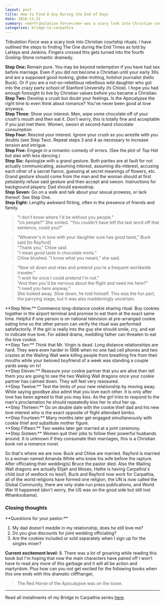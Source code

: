 ```yaml
---
layout: post
title: How to Find A Guy During the End of Days
date: 2016-11-21
summary: <em>Tribulation Force</em> was a scary look into Christian courtship rituals. I have outlined the steps to finding The One during the End Times as told by LaHaye and Jenkins. Fingers crossed...
categories: bridge-to-carpathia
---
```

*Tribulation Force* was a scary look into Christian courtship rituals. I have outlined the steps to finding The One during the End Times as told by LaHaye and Jenkins. Fingers crossed this gets turned into the fourth Gosling-Stone romantic dramedy.

**Step One:** Remain pure. You may be beyond redemption if you have had sex before marriage. Even if you did not become a Christian until your early 30s and are a supposed good-looking, globe-trotting, hotshot journalist (hello Buck). Or if you are a not-so-rebellious rebellious wild daughter who got into the crazy party school of Stanford University (hi Chloe). I hope you had enough foresight to live by Christian values before you became a Christian.
<br>**Step Two:** Develop a crush but doubt your feelings. Is the Apocalypse the right time to even think about romance? You've never been good at love anyways.
<br>**Step Three:** Show your interest. Men, wipe some chocolate off of your crush's mouth and then eat it. Don't worry, this is totally fine and acceptable if you just met them. Women, swoon at second-hand chocolate consumption.
<br>**Step Four:** Rescind your interest. Ignore your crush as you wrestle with you doubts (see Step Two). Repeat steps 3 and 4 as necessary to increase tension and intrigue.
<br>**Step Five:** Engage in a romantic-comedy of errors. (See the plot of *Top Hat* but alas with less dancing.)
<br>**Step Six:** Apologize with a grand gesture. Both parties are at fault for not actually communicating, assuming interest, assuming dis-interest, accusing each other of a secret fiance, guessing at secret meanings of flowers, etc. Grand gesture should come from the man and the woman should at first petulantly refuse said gesture and then accept and swoon. Instructions for background players: Dad should eavesdrop.
<br>**Step Seven:** Go on a walk and talk about your sexual prowess, or lack thereof. See Step One.
<br>**Step Eight:** Lengthy awkward flirting, often in the presence of friends and family.
<blockquote>"I don't know where I'd be without you people."
<br>"Us people?" She smiled. "You couldn't have left the last word off that sentence, could you?"</blockquote>
<blockquote>"Whoever's in love with your daughter sure has good taste," Buck said [to Rayford]
<br>"Thank you," Chloe said.
<br>"I mean good taste in chocolate mints."
<br>Chloe blushed. "I know what you meant," she said.</blockquote>
<blockquote>"Now sit down and relax and pretend you're a frequent worldwide traveler."
<br>"I wish for once I could pretend I'm not."
<br>"And then you'd be nervous about the flight and need me here?"
<br>"I need you here anyway."
<br>She looked away. <em>Slow down</em>, he told himself. This was the fun part, the parrying stage, but it was also maddeningly uncertain.</blockquote>
**Step Nine:** Commence long-distance cookie sharing ritual. Buy cookies together in the airport terminal and promise to eat them at the exact same time. Helpful if one person is on national television at pre-arranged cookie eating time so the other person can verify the ritual was performed satisfactorily. If the girl is really into the guy she should smile, cry, and eat to indicate true love. For added drama, meddling father can threaten to eat the love cookie.
<br>**Step Ten:** Think that Mr. Virgin is dead. Long distance relationships are hard. They were even harder in 1996 when no one had cell phones and two crazies at the Wailing Wall were killing people from breathing fire from their mouths while your beloved boyfriend of a week was standing a couple yards away on tv!
<br>**Step Eleven:** Reassure your cookie partner that you are alive then tell them you are going to see the two Wailing Wall dragons once your cookie partner has calmed down. They will feel very reassured.
<br>**Step Twelve:** Test the limits of your new relationship by moving away. While saying goodbye also admit that you love each other. It is only after love has been agreed to that you may kiss. As the girl tries to respond to the man's proclamation he should repeatedly kiss her to shut her up.
<br>**Step Thirteen:** Go on double date with the cookie thief dad and his new love interest who is the exact opposite of flight attendant bimbo.
<br>**Step Fourteen:** Many months later get engaged simultaneously with cookie thief and substitute mother figure.
<br>**Step Fifteen:** Two weeks later get married at a joint ceremony.
<br>**Step Sixteen:** Women quit their jobs to follow their powerful husbands around. It is unknown if they consumate their marriages, this is a Christian book not a romance novel.

So that's where we are now. Buck and Chloe are married. Rayford is married to a woman named Amanda White who knew his wife before the rapture. After officiating their wedding(s) Bruce the pastor died. Also the Wailing Wall dragons are actually Elijah and Moses, Hattie is having Carpathia's child (out of wedlock no less!), Buck and Rayford now work for Carpathia, all of the world religions have formed one religion, the UN is now called the Global Community, there are only state-run press publications, and World War III happened (don't worry, the US was on the good side but still lost #thanksobama).

<h3>Closing thoughts</h3>
**Questions for your pastor:**
<ol>
<li>My dad doesn't meddle in my relationship, does he still love me?</li>
<li>Do you give discounts for joint wedding officiating?</li>
<li>Are the cookies included or sold separately when I sign up for the singles mixer?</li>
</ol>

**Current excitement level:** 8. There was a lot of groaning while reading this book but I'm hoping that now the main characters have paired off I won't have to read any more of this garbage and it will all be action and martyrdom. Plus how can you not get excited for the following books when this one ends with this dramatic cliffhanger, 
<blockquote>The Red Horse of the Apocalypse was on the loose.</blockquote>
<hr>
Read all installments of my Bridge to Carpathia series <a href="https://hsureads.github.io/category/bridge-to-carpathia/">here</a>.
